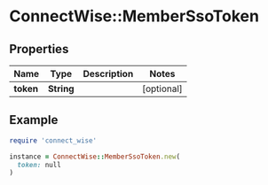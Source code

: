 # ConnectWise::MemberSsoToken

## Properties

| Name | Type | Description | Notes |
| ---- | ---- | ----------- | ----- |
| **token** | **String** |  | [optional] |

## Example

```ruby
require 'connect_wise'

instance = ConnectWise::MemberSsoToken.new(
  token: null
)
```

